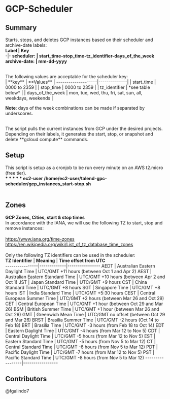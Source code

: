 # GCP-Scheduler

## Summary
Starts, stops, and deletes GCP instances based on their scheduler and archive-date labels: <br />
**Label         |   Key** <br />
-|-
**scheduler:    |   start_time-stop_time-tz_identifier-days_of_the_week** <br />
**archive-date: |   mm-dd-yyyy** <br />

<br />
The following values are acceptable for the scheduler key: </br>
| **key**           | **Values**   |
--------------------|--------------|
| start_time        | 0000 to 2359 |
| stop_time         | 0000 to 2359 |
| tz_identifier     | *see table below* |
| days_of_the_week  | mon, tue, wed, thu, fri, sat, sun, all, weekdays, weekends |

**Note**: days of the week combinations can be made if separated by underscores.

<br />
The script pulls the current instances from GCP under the desired projects. Depending on their labels, it generates the start, stop, or snapshot and delete **gcloud compute** commands.

## Setup
This script is setup as a cronjob to be run every minute on an AWS t2.micro (free tier). <br />
**\* * * * *    ec2-user /home/ec2-user/talend-gpc-scheduler/gcp_instances_start-stop.sh** <br />
<br />

## Zones
**GCP Zones, Cities, start & stop times** </br>
In accordance with the IANA, we will use the following TZ to
start, stop and remove instances: </br>
 </br>
https://www.iana.org/time-zones  </br>
https://en.wikipedia.org/wiki/List_of_tz_database_time_zones  </br>
</br>
Only the following TZ identifiers can be used in the scheduler:
</br>
 **TZ Identifier** | **Meaning** | **Time offset from UTC**  
----------------|-------------|----------------
AEDT | Australian Eastern Daylight Time | UTC/GMT +11 hours (between Oct 1 and Apr 2)
AEST | Australian Eastern Standard Time | UTC/GMT +10 hours (between Apr 2 and Oct 1)
JST | Japan Standard Time | UTC/GMT +9 hours
CST | China Standard Time | UTC/GMT +8 hours
SGT | Singapore Time | UTC/GMT +8 hours
IST | India Standard Time | UTC/GMT +5:30 hours
CEST | Central European Summer Time | UTC/GMT +2 hours (between Mar 26 and Oct 29)
CET | Central European Time | UTC/GMT +1 hour (between Oct 29 and Mar 26)
BSM | British Summer Time | UTC/GMT +1 hour (between Mar 26 and Oct 29)
GMT | Greenwich Mean Time | UTC/GMT no offset (between Oct 29 and Mar 26)
BRST | Brasilia Summer Time | UTC/GMT -2 hours (Oct 14 to Feb 18)
BRT | Brasilia Time | UTC/GMT -3 hours (from Feb 18 to Oct 14)
EDT | Eastern Daylight Time | UTC/GMT -4 hours (from Mar 12 to Nov 5)
CDT | Central Daylight Time | UTC/GMT -5 hours (from Mar 12 to Nov 5)
EST | Eastern Standard Time | UTC/GMT -5 hours (from Nov 5 to Mar 12)
CT | Central Standard Time | UTC/GMT -6 hours (from Nov 5 to Mar 12)
PDT | Pacific Daylight Time | UTC/GMT -7 hours (from Mar 12 to Nov 5)
PST | Pacific Standard Time | UTC/GMT -8 hours (from Nov 5 to Mar 12)
-----------------|-----------------
 </br>
## Contributors
@fgalindo7 <br />

